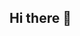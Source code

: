 ## Hi there 👋

<!--
**Sakura18H/Sakura18H** is a ✨ _special_ ✨ repository because its `README.md` (this file) appears on your GitHub profile.

大家好，我叫韩冠熙，来自计算机科学与技术2班，我的兴趣爱好是篮球，音乐，游戏，很高兴认识你们。
-->
